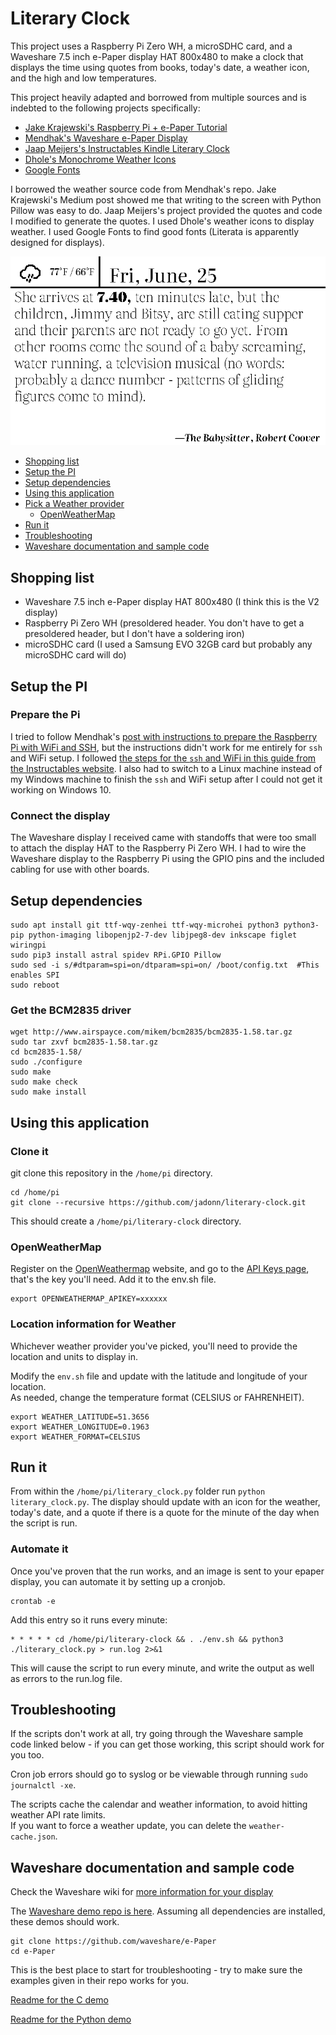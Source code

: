 # Literary Clock
This project uses a Raspberry Pi Zero WH, a microSDHC card, and a Waveshare 7.5 inch e-Paper display HAT 800x480 to make a clock that displays the time using quotes from books, today's date, a weather icon, and the high and low temperatures.

This project heavily adapted and borrowed from multiple sources and is indebted to the following projects specifically:
- [Jake Krajewski's Raspberry Pi + e-Paper Tutorial](https://medium.com/swlh/create-an-e-paper-display-for-your-raspberry-pi-with-python-2b0de7c8820c)
- [Mendhak's Waveshare e-Paper Display](https://github.com/mendhak/waveshare-epaper-display)
- [Jaap Meijers's Instructables Kindle Literary Clock](https://www.instructables.com/Literary-Clock-Made-From-E-reader/)
- [Dhole's Monochrome Weather Icons](https://github.com/Dhole/weather-pixel-icons)
- [Google Fonts](https://fonts.google.com)

I borrowed the weather source code from Mendhak's repo. Jake Krajewski's Medium post showed me that writing to the screen with Python Pillow was easy to do. Jaap Meijers's project provided the quotes and code I modified to generate the quotes. I used Dhole's weather icons to display weather. I used Google Fonts to find good fonts (Literata is apparently designed for displays).

![example](example.png)


- [Shopping list](#shopping-list)
- [Setup the PI](#setup-the-pi)
- [Setup dependencies](#setup-dependencies)
- [Using this application](#using-this-application)
- [Pick a Weather provider](#pick-a-weather-provider)
  - [OpenWeatherMap](#openweathermap)
- [Run it](#run-it)
- [Troubleshooting](#troubleshooting)
- [Waveshare documentation and sample code](#waveshare-documentation-and-sample-code)


## Shopping list

- Waveshare 7.5 inch e-Paper display HAT 800x480 (I think this is the V2 display) 
- Raspberry Pi Zero WH (presoldered header. You don't have to get a presoldered header, but I don't have a soldering iron)
- microSDHC card (I used a Samsung EVO 32GB card but probably any microSDHC card will do)

## Setup the PI

### Prepare the Pi

I tried to follow Mendhak's [post with instructions to prepare the Raspberry Pi with WiFi and SSH](https://code.mendhak.com/prepare-raspberry-pi/), but the instructions didn't work for me entirely for `ssh` and WiFi setup. I followed [the steps for the `ssh` and WiFi in this guide from the Instructables website](https://www.instructables.com/Install-and-Setup-Raspbian-Lite-on-Raspberry-Pi-3/). I also had to switch to a Linux machine instead of my Windows machine to finish the `ssh` and WiFi setup after I could not get it working on Windows 10.


### Connect the display

The Waveshare display I received came with standoffs that were too small to attach the display HAT to the Raspberry Pi Zero WH. I had to wire the Waveshare display to the Raspberry Pi using the GPIO pins and the included cabling for use with other boards.


## Setup dependencies

    sudo apt install git ttf-wqy-zenhei ttf-wqy-microhei python3 python3-pip python-imaging libopenjp2-7-dev libjpeg8-dev inkscape figlet wiringpi
    sudo pip3 install astral spidev RPi.GPIO Pillow
    sudo sed -i s/#dtparam=spi=on/dtparam=spi=on/ /boot/config.txt  #This enables SPI
    sudo reboot

### Get the BCM2835 driver

    wget http://www.airspayce.com/mikem/bcm2835/bcm2835-1.58.tar.gz
    sudo tar zxvf bcm2835-1.58.tar.gz
    cd bcm2835-1.58/
    sudo ./configure
    sudo make
    sudo make check
    sudo make install

## Using this application

### Clone it

git clone this repository in the `/home/pi` directory.

    cd /home/pi
    git clone --recursive https://github.com/jadonn/literary-clock.git
    
This should create a `/home/pi/literary-clock` directory. 

### OpenWeatherMap

Register on the [OpenWeathermap](https://openweathermap.org) website, and go to the [API Keys page](https://home.openweathermap.org/api_keys), that's the key you'll need. 
Add it to the env.sh file.  

    export OPENWEATHERMAP_APIKEY=xxxxxx

### Location information for Weather

Whichever weather provider you've picked, you'll need to provide the location and units to display in.  

Modify the `env.sh` file and update with the latitude and longitude of your location.  
As needed, change the temperature format (CELSIUS or FAHRENHEIT).  

    export WEATHER_LATITUDE=51.3656
    export WEATHER_LONGITUDE=0.1963
    export WEATHER_FORMAT=CELSIUS

## Run it

From within the `/home/pi/literary_clock.py` folder run `python literary_clock.py`. The display should update with an icon for the weather, today's date, and a quote if there is a quote for the minute of the day when the script is run.

### Automate it

Once you've proven that the run works, and an image is sent to your epaper display, you can automate it by setting up a cronjob.  

    crontab -e

Add this entry so it runs every minute:

    * * * * * cd /home/pi/literary-clock && . ./env.sh && python3 ./literary_clock.py > run.log 2>&1

This will cause the script to run every minute, and write the output as well as errors to the run.log file. 


## Troubleshooting

If the scripts don't work at all, try going through the Waveshare sample code linked below - if you can get those working, this script should work for you too. 

Cron job errors should go to syslog or be viewable through running `sudo journalctl -xe`.

The scripts cache the calendar and weather information, to avoid hitting weather API rate limits.   
If you want to force a weather update, you can delete the `weather-cache.json`.


## Waveshare documentation and sample code

Check the Waveshare wiki for [more information for your display](https://www.waveshare.com/wiki/7.5inch_e-Paper_HAT)


The [Waveshare demo repo is here](https://github.com/waveshare/e-Paper).  Assuming all dependencies are installed, these demos should work.  

    git clone https://github.com/waveshare/e-Paper
    cd e-Paper


This is the best place to start for troubleshooting - try to make sure the examples given in their repo works for you. 

[Readme for the C demo](https://github.com/waveshare/e-Paper/blob/master/RaspberryPi_JetsonNano/c/readme_EN.txt)

[Readme for the Python demo](https://github.com/waveshare/e-Paper/blob/master/RaspberryPi_JetsonNano/python/readme_jetson_EN.txt)


